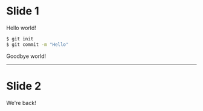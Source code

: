# Slide 1

Hello world!

```bash
$ git init
$ git commit -m "Hello"
```

Goodbye world!

---

# Slide 2

We're back!
